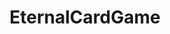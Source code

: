 ---
title: EternalCardGame
crosslinks:
- EternallyJerking
- hearthstone
- eternal
- OverwatchUniversity
- xkcd
- magicTCG
- SolForge
- pathofexile
- Ooer
- Shadowverse
- nvidia
- redditrequest
- hextcg
- Pareidolia
- civ
- VoHiYo
- FFRecordKeeper
- EDH
- pcmasterrace
- elderscrollslegends
---